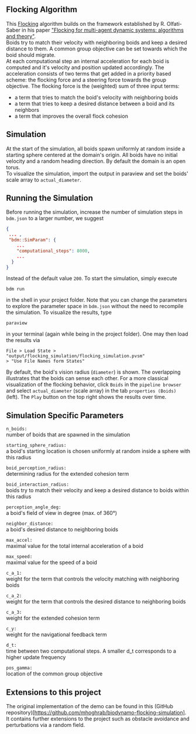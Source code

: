 
## Flocking Algorithm
This [Flocking](https://en.wikipedia.org/wiki/Flocking_(behavior)) algorithm builds on the framework established by R. Olfati-Saber in his paper ["Flocking for multi-agent dynamic systems: algorithms and theory"](https://ieeexplore.ieee.org/document/1605401?arnumber=1605401).  
Boids try to match their velocity with neighboring boids and keep a desired distance to them. A common group objective can be set towards which the boid should migrate.   
At each computational step an internal acceleration for each boid is computed and it's velocity and position updated accordingly. The acceleration consists of two terms that get added in a priority based scheme: the flocking force and a steering force towards the group objective. The flocking force is the (weighted) sum of three input terms:  
 - a term that tries to match the boid's velocity with neighboring boids  
 - a term that tries to keep a desired distance between a boid and its neighbors  
 - a term that improves the overall flock cohesion 

## Simulation
At the start of the simulation, all boids spawn uniformly at random inside a starting sphere centered at the domain's origin. All boids have no initial velocity and a random heading direction. By default the domain is an open torus.  
To visualize the simulation, import the output in paraview and set the boids' scale array to ```actual_diameter```.

## Running the Simulation

Before running the simulation, increase the number of simulation steps in 
`bdm.json` to a larger number, we suggest 
```json
{
 ... ,
 "bdm::SimParam": {
    ...
    "computational_steps": 8000,
    ...
  }
}
```
Instead of the default value `200`. To start the simulation, simply execute 
```
bdm run
```
in the shell in your project folder. Note that you can change the parameters to 
explore the parameter space in `bdm.json` without the need to recompile the 
simulation. To visualize the results, type 
```
paraview
```
in your terminal (again while being in the project folder). One may then load
the results via 
```
File > Load State > "output/flocking_simulation/flocking_simulation.pvsm" 
> "Use File Names form States"
```
By default, the boid's vision radius (`diameter`) is shown. The overlapping 
illustrates that the boids can sense each other. For a more classical 
visualization of the flocking behavior, click `Boids` in the `pipeline browser` 
and select `actual_diameter` (scale array) in the tab `properties (Boids)` 
(left). The `Play` button on the top right shows the results over time.

## Simulation Specific Parameters
```n_boids:```  
 number of boids that are spawned in the simulation  
 
```starting_sphere_radius:```   
a boid's starting location is chosen uniformly at random inside a sphere with this radius  

```boid_perception_radius:```   
determining radius for the extended cohesion term  

```boid_interaction_radius:```  
boids try to match their velocity and keep a desired distance to boids within this radius

```perception_angle_deg:```     
a boid's field of view in degree (max. of 360°)

```neighbor_distance:```        
a boid's desired distance to neighboring boids  

```max_accel:```                
maximal value for the total internal acceleration of a boid

```max_speed:```                
maximal value for the speed of a boid  

```c_a_1:```                     
weight for the term that controls the velocity matching with neighboring boids  

```c_a_2:```                    
weight for the term that controls the desired distance to neighboring boids  

```c_a_3:```                   
weight for the extended cohesion term  

```c_y:```                    
weight for the navigational feedback term  

```d_t:```  
time between two computational steps. A smaller d_t corresponds to a higher update frequency  

```pos_gamma:```                  
location of the common group objective  

## Extensions to this project

The original implementation of the demo can be found in this 
(GitHub repository)[https://github.com/mhoghrab/biodynamo-flocking-simulation].
It contains further extensions to the project such as obstacle avoidance and 
perturbations via a random field.
